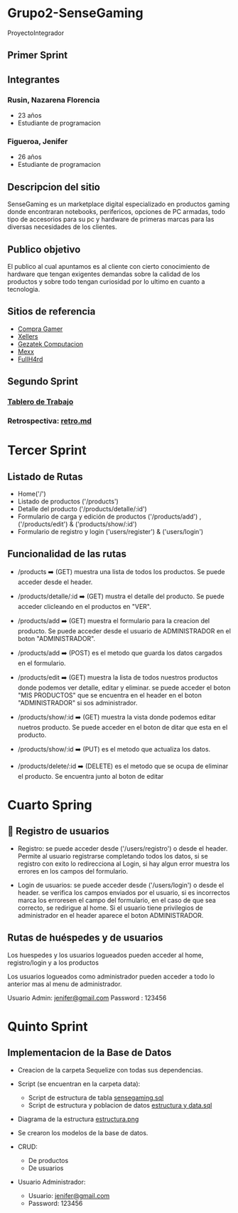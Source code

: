 # Grupo2-SenseGaming
ProyectoIntegrador

## Primer Sprint

## Integrantes

### Rusin, Nazarena Florencia
- 23 años
- Estudiante de programacion

### Figueroa, Jenifer
- 26 años
- Estudiante de programacion

## Descripcion del sitio

SenseGaming es un marketplace digital especializado en productos gaming donde encontraran notebooks, perifericos, opciones de PC armadas, todo tipo de accesorios para su pc y hardware de primeras marcas para las diversas necesidades de los clientes.


## Publico objetivo

El publico al cual apuntamos es al cliente con cierto conocimiento de hardware que tengan exigentes demandas sobre la calidad de los productos y sobre todo tengan curiosidad por lo ultimo en cuanto a tecnologia. 


## Sitios de referencia 

- [Compra Gamer](https://www.compragamer.com/)
- [Xellers](https://www.xellers.com.ar/)
- [Gezatek Computacion](https://www.gezatek.com.ar/)
- [Mexx](https://www.mexx.com.ar/)
- [FullH4rd](https://www.fullh4rd.com.ar/)

## Segundo Sprint

### [Tablero de Trabajo](https://trello.com/b/QYNIbZ0X/grupo-2-sensegaming)

### Retrospectiva: [retro.md](https://github.com/HernanMorales94/Grupo_2_SenseGaming/blob/master/retro.md)




# Tercer Sprint


## Listado de Rutas

- Home('/')
- Listado de productos ('/products')
- Detalle del producto ('/products/detalle/:id')
- Formulario de carga y edición de productos ('/products/add') , ('/products/edit') & ('products/show/:id')
- Formulario de registro y login ('users/register') & ('users/login')

## Funcionalidad de las rutas

- /products ➡️ (GET) muestra una lista de todos los productos. Se puede acceder desde el header.

- /products/detalle/:id ➡️ (GET) mustra el detalle del producto. Se puede acceder clicleando en el productos en "VER".

- /products/add ➡️ (GET) muestra el formulario para la creacion del producto. Se puede acceder desde el usuario de ADMINISTRADOR en el boton "ADMINISTRADOR".

- /products/add ➡️ (POST) es el metodo que guarda los datos cargados en el formulario.

- /products/edit ➡️ (GET) muestra la lista de todos nuestros productos donde podemos ver detalle, editar y eliminar. se puede acceder el boton "MIS PRODUCTOS" que se encuentra en el header en el boton "ADMINISTRADOR" si sos administrador.

- /products/show/:id ➡️ (GET) muestra la vista donde podemos editar nuetros producto. Se puede acceder en el boton de ditar que esta en el producto.

- /products/show/:id ➡️ (PUT) es el metodo que actualiza los datos. 

- /products/delete/:id ➡️ (DELETE) es el metodo que se ocupa de eliminar el producto. Se encuentra junto al boton de editar

# Cuarto Spring

## 👤 Registro de usuarios

- Registro: se puede acceder desde ('/users/registro') o desde el header. Permite al usuario registrarse completando todos los datos, si se registro con exito lo redirecciona al Login, si hay algun error muestra los errores en los campos del formulario.

- Login de usuarios: se puede acceder desde ('/users/login') o desde el header. se verifica los campos enviados por el usuario, si es incorrectos marca los erroresen el campo del formulario, en el caso de que sea correcto, se redirigue al home. Si el usuario tiene privilegios de administrador en el header aparece el boton ADMINISTRADOR.


## Rutas de huéspedes y de usuarios

Los huespedes y los usuarios logueados pueden acceder al home, registro/login y a los productos

Los usuarios logueados como administrador pueden acceder a todo lo anterior mas al menu de administrador.

Usuario Admin: jenifer@gmail.com
Password :      123456

# Quinto Sprint

## Implementacion de la Base de Datos

- Creacion de la carpeta Sequelize con todas sus dependencias.
- Script (se encuentran en la carpeta data):
    - Script de estructura de tabla [sensegaming.sql](https://github.com/rusinnazarena/Grupo_2_SenseGaming/blob/master/site/data/sensegaming.sql)
    - Script de estructura y poblacion de datos [estructura y data.sql](https://github.com/rusinnazarena/Grupo_2_SenseGaming/blob/master/site/data/estructura%20y%20data.sql)
- Diagrama de la estructura [estructura.png](https://github.com/rusinnazarena/Grupo_2_SenseGaming/blob/master/site/data/estructura.png)
- Se crearon los modelos de la base de datos.
- CRUD:
    - De productos
    - De usuarios

- Usuario Administrador:
    - Usuario: jenifer@gmail.com
    - Password: 123456
